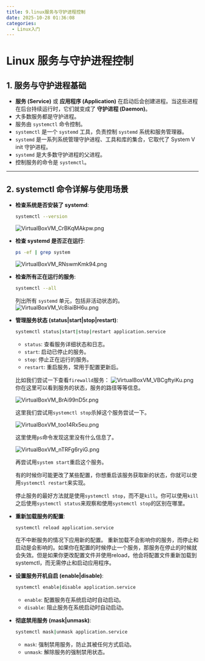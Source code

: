 ```yaml
---
title: 9.linux服务与守护进程控制
date: 2025-10-28 01:36:08
categories:
  - Linux入门
---
```

# Linux 服务与守护进程控制

## 1. 服务与守护进程基础

-   **服务 (Service)** 或 **应用程序 (Application)** 在启动后会创建进程。当这些进程在后台持续运行时，它们就变成了 **守护进程 (Daemon)**。
-   大多数服务都是守护进程。
-   服务由 `systemctl` 命令控制。
-   `systemctl` 是一个 `systemd` 工具，负责控制 `systemd` 系统和服务管理器。
-   `systemd` 是一系列系统管理守护进程、工具和库的集合，它取代了 System V init 守护进程。
-   `systemd` 是大多数守护进程的父进程。
-   控制服务的命令是 `systemctl`。

---

## 2. systemctl 命令详解与使用场景

-   **检查系统是否安装了 systemd**:
    ```bash
    systemctl --version
    ```
    ![VirtualBoxVM_CrBKqMAkpw.png](https://pub-85d4dcece16844bf8290aa4b33608ccd.r2.dev/ShareX/2025/10/VirtualBoxVM_CrBKqMAkpw.png)

-   **检查 systemd 是否正在运行**:
    ```bash
    ps -ef | grep system
    ```
    ![VirtualBoxVM_RNswmKmk94.png](https://pub-85d4dcece16844bf8290aa4b33608ccd.r2.dev/ShareX/2025/10/VirtualBoxVM_RNswmKmk94.png)
-   **检查所有正在运行的服务**:
    ```bash
    systemctl --all
    ```
    列出所有 `systemd` 单元，包括非活动状态的。
    ![VirtualBoxVM_VcBiaiBH6u.png](https://pub-85d4dcece16844bf8290aa4b33608ccd.r2.dev/ShareX/2025/10/VirtualBoxVM_VcBiaiBH6u.png)
-   **管理服务状态 (status|start|stop|restart)**:
    ```bash
    systemctl status|start|stop|restart application.service
    ```
    *   `status`: 查看服务详细状态和日志。
    *   `start`: 启动已停止的服务。
    *   `stop`: 停止正在运行的服务。
    *   `restart`: 重启服务，常用于配置更新后。

    比如我们尝试一下查看`firewalld`服务：
    ![VirtualBoxVM_VBCgftyiKu.png](https://pub-85d4dcece16844bf8290aa4b33608ccd.r2.dev/ShareX/2025/10/VirtualBoxVM_VBCgftyiKu.png)
    你在这里可以看到服务的状态，服务的路径等等信息。

    ![VirtualBoxVM_BrAi99nD5r.png](https://pub-85d4dcece16844bf8290aa4b33608ccd.r2.dev/ShareX/2025/10/VirtualBoxVM_BrAi99nD5r.png)

    这里我们尝试用`systemctl stop`杀掉这个服务尝试一下。

    ![VirtualBoxVM_too14Rx5eu.png](https://pub-85d4dcece16844bf8290aa4b33608ccd.r2.dev/ShareX/2025/10/VirtualBoxVM_too14Rx5eu.png)

    这里使用`ps`命令发现这里没有什么信息了。

    ![VirtualBoxVM_nTRFg6ryiG.png](https://pub-85d4dcece16844bf8290aa4b33608ccd.r2.dev/ShareX/2025/10/VirtualBoxVM_nTRFg6ryiG.png)

    再尝试用`system start`重启这个服务。

    有的时候你可能更改了某些配置，你想重启该服务获取新的状态，你就可以使用`systemctl restart`来实现。

    停止服务的最好方法就是使用`systemctl stop`，而不是`kill`。你可以使用`kill`之后使用`systemctl status`来观察和使用`systemctl stop`的区别在哪里。
-   **重新加载服务的配置**:
    ```bash
    systemctl reload application.service
    ```
    在不中断服务的情况下应用新的配置。
    重新加载不会影响你的服务，而停止和启动是会影响的。如果你在配置的时候停止一个服务，那服务在停止的时候就会失效。但是如果你更改配置文件并使用reload，他会将配置文件重新加载到systemctl，而无需停止和启动应用程序。
-   **设置服务开机自启 (enable|disable)**:
    ```bash
    systemctl enable|disable application.service
    ```
    *   `enable`: 配置服务在系统启动时自动启动。
    *   `disable`: 阻止服务在系统启动时自动启动。
-   **彻底禁用服务 (mask|unmask)**:
    ```bash
    systemctl mask|unmask application.service
    ```
    *   `mask`: 强制禁用服务，防止其被任何方式启动。
    *   `unmask`: 解除服务的强制禁用状态。